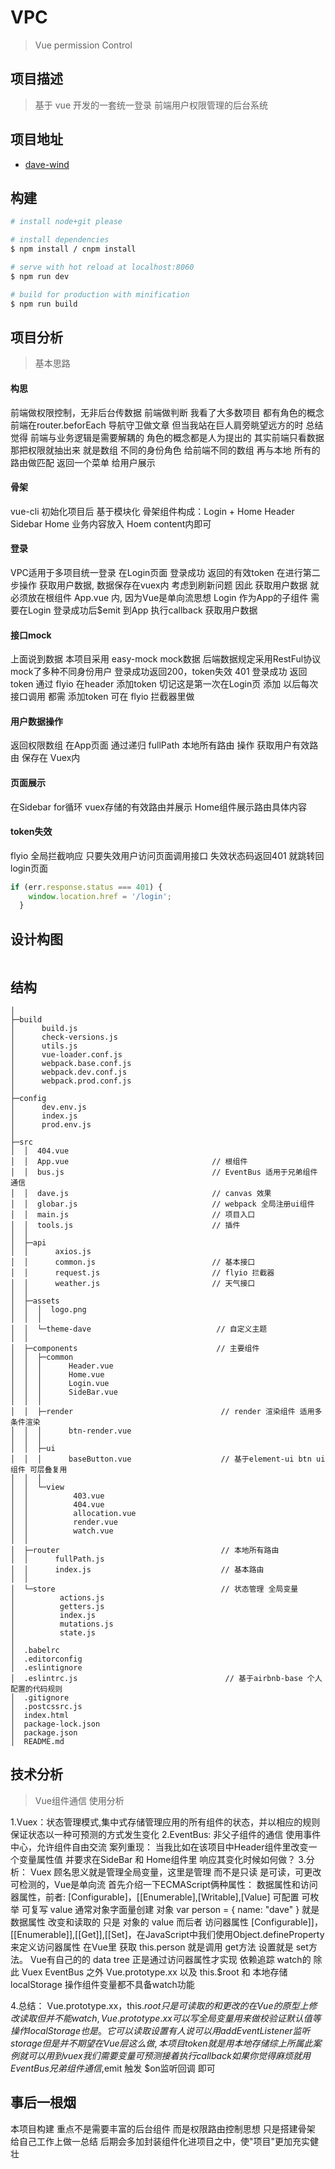 # VPC

> Vue permission Control

## 项目描述
> 基于 vue 开发的一套统一登录 前端用户权限管理的后台系统

## 项目地址
* [dave-wind](https://dave-wind.github.io/VPC)

## 构建

``` bash
# install node+git please

# install dependencies
$ npm install / cnpm install

# serve with hot reload at localhost:8060
$ npm run dev

# build for production with minification
$ npm run build

```
## 项目分析
> 基本思路
#### 构思
前端做权限控制，无非后台传数据 前端做判断 我看了大多数项目 都有角色的概念 前端在router.beforEach 导航守卫做文章
但当我站在巨人肩旁眺望远方的时 总结觉得 前端与业务逻辑是需要解耦的 角色的概念都是人为提出的 其实前端只看数据
那把权限就抽出来 就是数组 不同的身份角色 给前端不同的数组 再与本地 所有的路由做匹配 返回一个菜单 给用户展示

#### 骨架
vue-cli 初始化项目后 基于模块化 骨架组件构成：Login + Home Header Sidebar Home  业务内容放入 Hoem content内即可

#### 登录
VPC适用于多项目统一登录 在Login页面 登录成功 返回的有效token 在进行第二步操作 获取用户数据, 数据保存在vuex内
考虑到刷新问题 因此 获取用户数据 就必须放在根组件 App.vue 内, 因为Vue是单向流思想 Login 作为App的子组件 需要在Login 登录成功后$emit 到App 执行callback 获取用户数据

#### 接口mock
上面说到数据 本项目采用 easy-mock mock数据 后端数据规定采用RestFul协议 mock了多种不同身份用户 登录成功返回200，token失效 401 登录成功 返回 token 通过 flyio 在header 添加token 切记这是第一次在Login页 添加 以后每次接口调用 都需 添加token 可在 flyio 拦截器里做


#### 用户数据操作
返回权限数组 在App页面 通过递归 fullPath 本地所有路由 操作 获取用户有效路由 保存在 Vuex内

#### 页面展示
在Sidebar for循环 vuex存储的有效路由并展示  Home组件展示路由具体内容

#### token失效
flyio 全局拦截响应 只要失效用户访问页面调用接口 失效状态码返回401 就跳转回login页面
```js
if (err.response.status === 401) {
    window.location.href = '/login';
  }
```


## 设计构图
<img alt="" src="./screenshots/index.png"/>


## 结构
```
│
├─build
│      build.js
│      check-versions.js
│      utils.js
│      vue-loader.conf.js
│      webpack.base.conf.js
│      webpack.dev.conf.js
│      webpack.prod.conf.js
│
├─config
│      dev.env.js
│      index.js
│      prod.env.js
│
├─src
│  │  404.vue
│  │  App.vue                                // 根组件
│  │  bus.js                                 // EventBus 适用于兄弟组件 通信
│  │  dave.js                                // canvas 效果
│  │  globar.js                              // webpack 全局注册ui组件
│  │  main.js                                // 项目入口
│  │  tools.js                               // 插件
│  │
│  ├─api
│  │      axios.js
│  │      common.js                          // 基本接口
│  │      request.js                         // flyio 拦截器
│  │      weather.js                         // 天气接口
│  │
│  ├─assets
│  │  │  logo.png
│  │  │
│  │  └─theme-dave                            // 自定义主题
│  │
│  ├─components                               // 主要组件
│  │  ├─common
│  │  │      Header.vue
│  │  │      Home.vue
│  │  │      Login.vue
│  │  │      SideBar.vue
│  │  │
│  │  ├─render                                 // render 渲染组件 适用多条件渲染
│  │  │      btn-render.vue
│  │  │
│  │  ├─ui
│  │  │      baseButton.vue                    // 基于element-ui btn ui组件 可层叠复用
│  │  │
│  │  └─view
│  │          403.vue
│  │          404.vue
│  │          allocation.vue
│  │          render.vue
│  │          watch.vue
│  │
│  ├─router                                    // 本地所有路由
│  │      fullPath.js
│  │      index.js                             // 基本路由
│  │
│  └─store                                     // 状态管理 全局变量
│          actions.js
│          getters.js
│          index.js
│          mutations.js
│          state.js
│
│  .babelrc
│  .editorconfig
│  .eslintignore
│  .eslintrc.js                                 // 基于airbnb-base 个人配置的代码规则
│  .gitignore
│  .postcssrc.js
│  index.html
│  package-lock.json
│  package.json
│  README.md

```


## 技术分析
> Vue组件通信 使用分析


1.Vuex：状态管理模式,集中式存储管理应用的所有组件的状态，并以相应的规则保证状态以一种可预测的方式发生变化
2.EventBus: 非父子组件的通信 使用事件中心，允许组件自由交流
案列重现：
当我比如在该项目中Header组件里改变一个变量属性值 并要求在SideBar 和 Home组件里 响应其变化时候如何做？
3.分析：
Vuex 顾名思义就是管理全局变量，这里是管理 而不是只读 是可读，可更改 可检测的，Vue是单向流 首先介绍一下ECMAScript俩种属性：
数据属性和访问器属性，前者: [Configurable]，[[Enumerable],[Writable],[Value] 可配置 可枚举 可复写 value
通常对象字面量创建 对象 var person = { name: "dave" } 就是数据属性 改变和读取的 只是 对象的 value
而后者 访问器属性 [Configurable]]，[[Enumerable]],[[Get]],[[Set]，在JavaScript中我们使用Object.defineProperty来定义访问器属性
在Vue里 获取 this.person 就是调用 get方法  设置就是 set方法。 Vue有自己的的 data tree 正是通过访问器属性才实现 依赖追踪 watch的
除此 Vuex EventBus 之外 Vue.prototype.xx 以及 this.$root  和 本地存储 localStorage 操作组件变量都不具备watch功能

4.总结：
Vue.prototype.xx，this.$root 只是可读取的 和更改的 在Vue的原型上修改读取 但并不能watch, Vue.prototype.xx 可以写全局变量 用来做 校验证 默认值 等操作
localStorage 也是。它可以读取设置 有人说可以用addEventListener 监听storage 但是并不期望在Vue层这么做,本项目 token 就是用 本地存储
综上所属  此案例就可以用到vuex  我们需要变量可预测 接着执行callback
如果你觉得麻烦 就用EventBus 兄弟组件通信,$emit 触发 $on监听回调 即可


## 事后一根烟
本项目构建 重点不是需要丰富的后台组件 而是权限路由控制思想 只是搭建骨架
给自己工作上做一总结 后期会多加封装组件化进项目之中，使"项目"更加充实健壮
